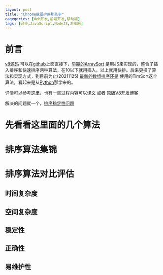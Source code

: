 ```yaml
---
layout: post
title: "Chrome数组排序那些事"
cagegories: [Web开发,前端开发,移动端]
tags: [异步,JavaScript,NodeJS,浏览器]
---
```


# 前言

[v8源码](https://github.com/v8/v8) 可以在[github](https://github.com/v8/v8)上面直接下，[早期的ArraySort](https://github.com/v8/v8/blob/98d735069d0937f367852ed968a33210ceb527c2/src/js/array.js#L709) 是用JS来实现的，整合了插入排序和快速排序两种算法，在10以下就用插入，以上就用快排。后来更换了算法和实现方式，到目前为止(20211125) [最新的数组排序还是](https://github.com/v8/v8/blob/main/third_party/v8/builtins/array-sort.tq) 使用的TimSort这个算法，看起来是从[Python](https://github.com/python/cpython/blob/main/Objects/listobject.c)那学来的。 

详情可以参考[这里](https://juejin.cn/post/6844903953964990471)，也有一些过程内容可以[译文](https://juejin.cn/post/6844903765707866119) 或者 [原版V8开发博客](https://v8.dev/blog/array-sort)

解决的问题就一个，[排序稳定性问题](https://bugs.chromium.org/p/v8/issues/detail?id=90)

# 先看看这里面的几个算法





# 排序算法集锦





# 排序算法对比评估

## 时间复杂度



## 空间复杂度



## 稳定性



## 正确性



##  易维护性



